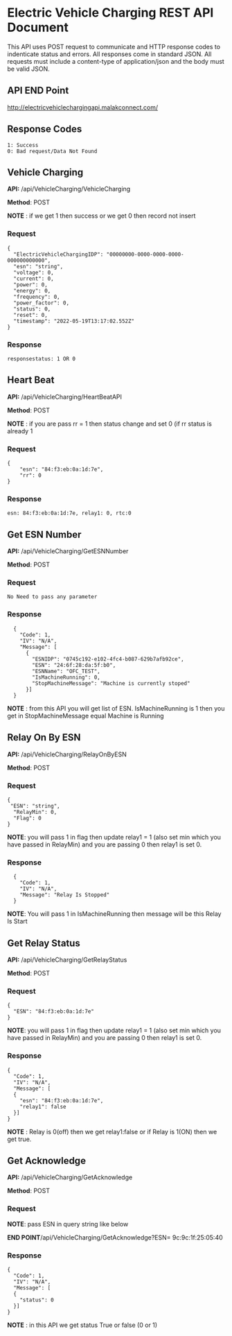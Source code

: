 # Electric Vehicle Charging REST API Document

This API uses POST request to communicate and HTTP response codes to indenticate status and errors. All responses come in standard JSON. All requests must include a content-type of application/json and the body must be valid JSON.

## API END Point
  http://electricvehiclechargingapi.malakconnect.com/

## Response Codes
```
1: Success
0: Bad request/Data Not Found
```

## Vehicle Charging
**API:** /api/VehicleCharging/VehicleCharging

**Method**: POST

**NOTE** : if we get 1 then success or we get 0 then record not insert

### Request
```
{
  "ElectricVehicleChargingIDP": "00000000-0000-0000-0000-000000000000",
  "esn": "string",
  "voltage": 0,
  "current": 0,
  "power": 0,
  "energy": 0,
  "frequency": 0,
  "power_factor": 0,
  "status": 0,
  "reset": 0,
  "timestamp": "2022-05-19T13:17:02.552Z"
}
```

### Response
```
responsestatus: 1 OR 0
```

## Heart Beat
**API:** /api/VehicleCharging/HeartBeatAPI

**Method**: POST

**NOTE** : if you are pass rr = 1 then status change and set 0 (if rr status is already 1

### Request
```
{
    "esn": "84:f3:eb:0a:1d:7e",
    "rr": 0
}
```

### Response
```
esn: 84:f3:eb:0a:1d:7e, relay1: 0, rtc:0
```
## Get ESN Number
**API:** /api/VehicleCharging/GetESNNumber

**Method**: POST

### Request
```
No Need to pass any parameter
```

### Response
```
  {
    "Code": 1,
    "IV": "N/A",
    "Message": [
      {
        "ESNIDP": "0745c192-e102-4fc4-b087-629b7afb92ce",
        "ESN": "24:6f:28:da:5f:b0",
        "ESNName": "OFC_TEST",
        "IsMachineRunning": 0,
        "StopMachineMessage": "Machine is currently stoped"
      }]
  }
```  
**NOTE** : from this API you will get list of ESN. IsMachineRunning is 1 then you get in StopMachineMessage equal Machine is Running

## Relay On By ESN
**API:** /api/VehicleCharging/RelayOnByESN

**Method**: POST

### Request
```
{
 "ESN": "string",
  "RelayMin": 0,
  "Flag": 0
}
```
**NOTE**:  you will pass 1 in flag then update relay1 = 1 (also set min which you have passed in RelayMin) and you are passing 0 then relay1 is set 0.

### Response
```
  {
    "Code": 1,
    "IV": "N/A",
    "Message": "Relay Is Stopped"
  }
```
**NOTE**: You will pass 1 in IsMachineRunning then message will be this Relay Is Start

## Get Relay Status
**API:** /api/VehicleCharging/GetRelayStatus

**Method**: POST

### Request
```
{
  "ESN": "84:f3:eb:0a:1d:7e"
}
```
**NOTE**:  you will pass 1 in flag then update relay1 = 1 (also set min which you have passed in RelayMin) and you are passing 0 then relay1 is set 0.

### Response
```
{
  "Code": 1,
  "IV": "N/A",
  "Message": [
  {
    "esn": "84:f3:eb:0a:1d:7e",
    "relay1": false
  }]
}
```
**NOTE** : Relay is 0(off) then we get relay1:false or if Relay is 1(ON) then we get true.

## Get Acknowledge
**API:** /api/VehicleCharging/GetAcknowledge

**Method**: POST

### Request

**NOTE**: pass ESN in query string like below

**END POINT**/api/VehicleCharging/GetAcknowledge?ESN= 9c:9c:1f:25:05:40


### Response
```
{
  "Code": 1,
  "IV": "N/A",
  "Message": [
  {
    "status": 0
  }]
}
```
**NOTE** : in this API we get status True or false (0 or 1)
